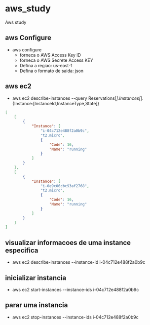# aws_study
Aws study

## aws Configure
- aws configure
    - forneca o AWS Access Key ID
    - forneca o AWS Secrete Access KEY
    - Defina a regiao: us-east-1
    - Defina o formato de saida: json

## aws ec2

- aws ec2 describe-instances --query Reservations[*].Instances[*].{Instance:[InstanceId,InstanceType,State]}

```json
[
    [
        {
            "Instance": [
                "i-04c712e488f2a0b9c",
                "t2.micro",
                {
                    "Code": 16,
                    "Name": "running"
                }
            ]
        }
    ],
    [
        {
            "Instance": [
                "i-0e9c06cbc93af2768",
                "t2.micro",
                {
                    "Code": 16,
                    "Name": "running"
                }
            ]
        }
    ]
]
```

## visualizar informacoes de uma instance especifica
- aws ec2 describe-instances --instance-id i-04c712e488f2a0b9c

## inicializar instancia
- aws ec2 start-instances --instance-ids i-04c712e488f2a0b9c

## parar uma instancia
- aws ec2 stop-instances --instance-ids i-04c712e488f2a0b9c